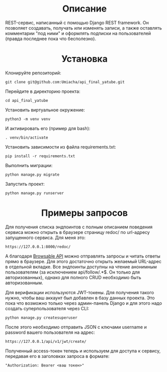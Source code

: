<h1 align="center"><b>Описание</b></h1>
REST-сервис, написанный с помощью Django REST framework. Он позволяет создавать, получать или изменять записи, а также оставлять комментарии "под ними" и оформлять подписки на пользователей (правда последнее пока что бесполезно).
<h1 align="center"><b>Установка</b></h1>
Клонируйте репозиторий:        

```
git clone git@github.com:Umiacha/api_final_yatube.git
```

Перейдите в директорию проекта:        

```
cd api_final_yatube
```

Установить виртуальное окружение:        

```
python3 -m venv venv
```

И активировать его (пример для bash):        

```
. venv/bin/activate
```

Установить зависимости из файла requirements.txt:        

```
pip install -r requirements.txt
```

Выполнить миграции:        

```
python manage.py migrate
```

Запустить проект:        

```
python manage.py runserver
```

<h1 align="center"><b>Примеры запросов</b></h1>
Для получения списка эндпоинтов с полным описанием поведения сервиса можно открыть в браузере страницу redoc/ по url-адресу запущенного сервиса.
Для меня это:        

```
https://127.0.0.1:8000/redoc/
```
А благодаря <a href="https://www.django-rest-framework.org/topics/browsable-api/">Browsable API</a> можно отправлять запросы и читать ответы прямо в браузере. Для этого достаточно открыть желаемый URL-адрес в отдельной вкладке.
Все эндпоинты доступны на чтение анонимным пользователям (за исключением api/follow/.*$. Он только для авторизованных), однако для полного CRUD необходимо быть авторизованным.
<p>Для верификации используются JWT-токены. Для получения такого нужно, чтобы ваш аккаунт был добавлен в базу данных проекта. Это пока что возможно только через админ-панель Django и для этого надо создать суперпользователя через CLI:</p>        

```
python manage.py createsuperuser
```

<p>После этого необходимо отправить JSON с ключами username и password вашего пользователя на адрес:</p>        

```
https://127.0.0.1/api/v1/jwt/create/
```

<p>Полученный access-токен теперь и используем для доступа к сервису, передавая его в заголовках запроса в формате:</p>        

```
"Authorization: Bearer <ваш токен>"
```
